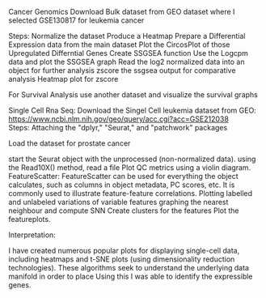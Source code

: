 Cancer Genomics
Download Bulk dataset from GEO dataset where I selected GSE130817 for leukemia cancer

Steps:
Normalize the dataset
Produce a Heatmap
Prepare a Differential Expression data from the main dataset
Plot the CircosPlot of those Upregulated Differntial Genes
Create SSGSEA function
Use the Logcpm data and plot the SSGSEA graph
Read the log2 normalized data into an object for further analysis
zscore the ssgsea output for comparative analysis
Heatmap plot for zscore

For Survival Analysis use another dataset and visualize the survival graphs

Single Cell Rna Seq:
Download the Singel Cell leukemia dataset from GEO: https://www.ncbi.nlm.nih.gov/geo/query/acc.cgi?acc=GSE212038	
Steps: Attaching the "dplyr," "Seurat," and "patchwork" packages

Load the dataset for prostate cancer


start the Seurat object with the unprocessed (non-normalized data).
using the Read10X() method, read a file
Plot QC metrics using a violin diagram.
FeatureScatter: FeatureScatter can be used for everything the object calculates, such as columns in object metadata, PC scores, etc. It is commonly used to illustrate feature-feature correlations.
Plotting labelled and unlabeled variations of variable features
graphing the nearest neighbour and compute SNN
Create clusters for the features
Plot the featureplots.

Interpretation:

I have created numerous popular plots for displaying single-cell data, including heatmaps and t-SNE plots (using dimensionality reduction technologies). These algorithms seek to understand the underlying data manifold in order to place
Using this I was able to identify the expressible genes.
